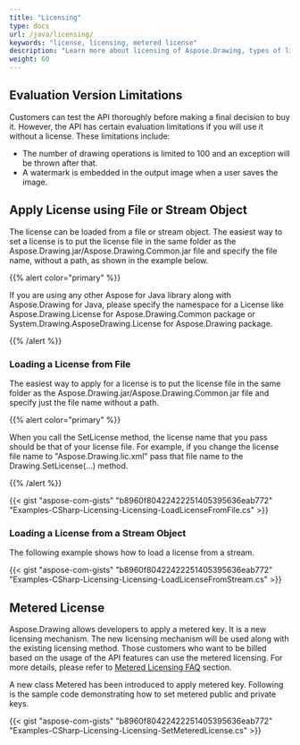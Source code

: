 ```yaml
---
title: "Licensing"
type: docs
url: /java/licensing/
keywords: "license, licensing, metered license"
description: "Learn more about licensing of Aspose.Drawing, types of licenses, apply the license."
weight: 60
---
```


## **Evaluation Version Limitations**

Customers can test the API thoroughly before making a final decision to buy it. However, the API has certain evaluation limitations if you will use it without a license. These limitations include:

- The number of drawing operations is limited to 100 and an exception will be thrown after that.
- A watermark is embedded in the output image when a user saves the image.

## **Apply License using File or Stream Object**

The license can be loaded from a file or stream object. The easiest way to set a license is to put the license file in the same folder as the Aspose.Drawing.jar/Aspose.Drawing.Common.jar file and specify the file name, without a path, as shown in the example below.

{{% alert color="primary" %}} 

If you are using any other Aspose for Java library along with Aspose.Drawing for Java, please specify the namespace for a License like Aspose.Drawing.License for Aspose.Drawing.Common package or System.Drawing.AsposeDrawing.License for Aspose.Drawing package.

{{% /alert %}} 

### **Loading a License from File**

The easiest way to apply for a license is to put the license file in the same folder as the Aspose.Drawing.jar/Aspose.Drawing.Common.jar file and specify just the file name without a path.

{{% alert color="primary" %}} 

When you call the SetLicense method, the license name that you pass should be that of your license file. For example, if you change the license file name to "Aspose.Drawing.lic.xml" pass that file name to the Drawing.SetLicense(…) method.

{{% /alert %}} 

{{< gist "aspose-com-gists" "b8960f80422422251405395636eab772" "Examples-CSharp-Licensing-Licensing-LoadLicenseFromFile.cs" >}}

### **Loading a License from a Stream Object**

The following example shows how to load a license from a stream.

{{< gist "aspose-com-gists" "b8960f80422422251405395636eab772" "Examples-CSharp-Licensing-Licensing-LoadLicenseFromStream.cs" >}}

## **Metered License**

Aspose.Drawing allows developers to apply a metered key. It is a new licensing mechanism. The new licensing mechanism will be used along with the existing licensing method. Those customers who want to be billed based on the usage of the API features can use the metered licensing. For more details, please refer to [Metered Licensing FAQ](https://purchase.aspose.com/faqs/licensing/metered) section.

A new class Metered has been introduced to apply metered key. Following is the sample code demonstrating how to set metered public and private keys.

{{< gist "aspose-com-gists" "b8960f80422422251405395636eab772" "Examples-CSharp-Licensing-Licensing-SetMeteredLicense.cs" >}}
